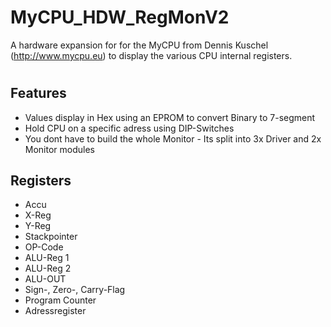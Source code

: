 # MyCPU_HDW_RegMonV2
A hardware expansion for for the MyCPU from Dennis Kuschel (http://www.mycpu.eu) to display the various CPU internal registers.
#

## Features
- Values display in Hex using an EPROM to convert Binary to 7-segment
- Hold CPU on a specific adress using DIP-Switches
- You dont have to build the whole Monitor - Its split into 3x Driver and 2x Monitor modules

## Registers
- Accu
- X-Reg
- Y-Reg
- Stackpointer
- OP-Code
- ALU-Reg 1
- ALU-Reg 2
- ALU-OUT
- Sign-, Zero-, Carry-Flag
- Program Counter
- Adressregister
